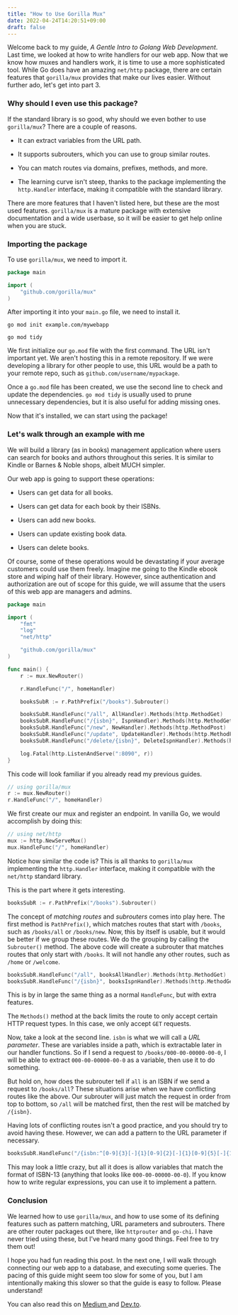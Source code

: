 ```yaml
---
title: "How to Use Gorilla Mux"
date: 2022-04-24T14:20:51+09:00
draft: false
---
```


Welcome back to my guide, *A Gentle Intro to Golang Web Development*. Last time, we looked at how to write handlers for our web app. Now that we know how muxes and handlers work, it is time to use a more sophisticated tool. While Go does have an amazing `net/http` package, there are certain features that `gorilla/mux` provides that make our lives easier. Without further ado, let's get into part 3.

### Why should I even use this package?

If the standard library is so good, why should we even bother to use `gorilla/mux`? There are a couple of reasons.

- It can extract variables from the URL path.

- It supports subrouters, which you can use to group similar routes.

- You can match routes via domains, prefixes, methods, and more.

- The learning curve isn't steep, thanks to the package implementing the `http.Handler` interface, making it compatible with the standard library.

There are more features that I haven't listed here, but these are the most used features. `gorilla/mux` is a mature package with extensive documentation and a wide userbase, so it will be easier to get help online when you are stuck.

### Importing the package

To use `gorilla/mux`, we need to import it.

```go
package main

import (
    "github.com/gorilla/mux"
)
```

After importing it into your `main.go` file, we need to install it.

```
go mod init example.com/mywebapp

go mod tidy
```

We first initialize our `go.mod` file with the first command. The URL isn't important yet. We aren't hosting this in a remote repository. If we were developing a library for other people to use, this URL would be a path to your remote repo, such as `github.com/username/mypackage`.

Once a `go.mod` file has been created, we use the second line to check and update the dependencies. `go mod tidy` is usually used to prune unnecessary dependencies, but it is also useful for adding missing ones.

Now that it's installed, we can start using the package!

### Let's walk through an example with me

We will build a library (as in books) management application where users can search for books and authors throughout this series. It is similar to Kindle or Barnes & Noble shops, albeit MUCH simpler.

Our web app is going to support these operations:

- Users can get data for all books.

- Users can get data for each book by their ISBNs.

- Users can add new books.

- Users can update existing book data.

- Users can delete books.

Of course, some of these operations would be devastating if your average customers could use them freely. Imagine me going to the Kindle ebook store and wiping half of their library. However, since authentication and authorization are out of scope for this guide, we will assume that the users of this web app are managers and admins.

```go
package main

import (
    "fmt"
    "log"
    "net/http"

    "github.com/gorilla/mux"
)

func main() {
    r := mux.NewRouter()

    r.HandleFunc("/", homeHandler)

    booksSubR := r.PathPrefix("/books").Subrouter()

    booksSubR.HandleFunc("/all", AllHandler).Methods(http.MethodGet)
    booksSubR.HandleFunc("/{isbn}", IspnHandler).Methods(http.MethodGet)
    booksSubR.HandleFunc("/new", NewHandler).Methods(http.MethodPost)
    booksSubR.HandleFunc("/update", UpdateHandler).Methods(http.MethodPut)
    booksSubR.HandleFunc("/delete/{isbn}", DeleteIspnHandler).Methods(http.MethodDelete)

    log.Fatal(http.ListenAndServe(":8090", r))
}
```

This code will look familiar if you already read my previous guides.

```go
// using gorilla/mux
r := mux.NewRouter()
r.HandleFunc("/", homeHandler)
```

We first create our mux and register an endpoint. In vanilla Go, we would accomplish by doing this:

```go
// using net/http
mux := http.NewServeMux()
mux.HandleFunc("/", homeHandler)
```

Notice how similar the code is? This is all thanks to `gorilla/mux` implementing the `http.Handler` interface, making it compatible with the `net/http` standard library.

This is the part where it gets interesting.

```go
booksSubR := r.PathPrefix("/books").Subrouter()
```

The concept of *matching routes* and *subrouters* comes into play here. The first method is `PathPrefix()`, which matches routes that start with `/books`, such as `/books/all` or `/books/new`. Now, this by itself is usable, but it would be better if we group these routes. We do the grouping by calling the `Subrouter()` method. The above code will create a subrouter that matches routes that only start with `/books`. It will not handle any other routes, such as `/home` or `/welcome`.

```go
booksSubR.HandleFunc("/all", booksAllHandler).Methods(http.MethodGet)
booksSubR.HandleFunc("/{isbn}", booksIspnHandler).Methods(http.MethodGet)
```

This is by in large the same thing as a normal `HandleFunc`, but with extra features. 

The `Methods()` method at the back limits the route to only accept certain HTTP request types. In this case, we only accept `GET` requests.

Now, take a look at the second line. `isbn` is what we will call a *URL parameter*. These are variables inside a path, which is extractable later in our handler functions. So if I send a request to `/books/000-00-00000-00-0`, I will be able to extract `000-00-00000-00-0` as a variable, then use it to do something.

But hold on, how does the subrouter tell if `all` is an ISBN if we send a request to `/books/all`? These situations arise when we have conflicting routes like the above. Our subrouter will just match the request in order from top to bottom, so `/all` will be matched first, then the rest will be matched by `/{isbn}`. 

Having lots of conflicting routes isn't a good practice, and you should try to avoid having these. However, we can add a pattern to the URL parameter if necessary.

```go
booksSubR.HandleFunc("/{isbn:^[0-9]{3}[-]{1}[0-9]{2}[-]{1}[0-9]{5}[-]{1}[0-9]{2}[-]{1}[0-9]{1}$}", booksIspnHandler).Methods(http.MethodGet)
```

This may look a little crazy, but all it does is allow variables that match the format of ISBN-13 (anything that looks like `000-00-00000-00-0`). If you know how to write regular expressions, you can use it to implement a pattern.

### Conclusion

We learned how to use `gorilla/mux`, and how to use some of its defining features such as pattern matching, URL parameters and subrouters. There are other router packages out there, like `httprouter` and `go-chi`. I have never tried using these, but I've heard many good things. Feel free to try them out!

I hope you had fun reading this post. In the next one, I will walk through connecting our web app to a database, and executing some queries. The pacing of this guide might seem too slow for some of you, but I am intentionally making this slower so that the guide is easy to follow. Please understand!

You can also read this on [Medium ](https://medium.com/@jpoly1219/how-to-use-gorilla-mux-cbecaf8c6840)and [Dev.to](https://dev.to/jpoly1219/how-to-use-gorillamux-359k).
